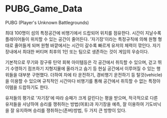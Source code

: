 # PUBG_Game_Data

PUBG (Player's Unknown Battlegrounds)

최대 100명이 섬의 특정공간에 비행기에서 드랍되어 위치를 점유한다. 
시간이 지날수록 플레이어들이 위치할 수 있는 공간이 줄어든다. '자기장'이라는 특정규칙에 의해 원형 형태로 줄어들게 되며
원형 바깥에서는 시간이 갈수록 빠르게 유저의 체력이 깎인다. 자기장내에서 최대한 버티며 최후의 1인 또는 팀으로 생존하는 것이 게임의 우승이다.

기본적으로 무기와 장구류 탄약 회복 아이템등은 각 공간에서 취득할 수 있으며,
 걷고 뛰기 수영하기 점프하기 지형지물에 올라가고 숨기 등 현실 공간에서 이루어질 수 있는 행위들을 대부분 구현했다.
더하여 차에 타 운전하기, 경비행기 운전하기 등 탈것(vehicle)을 이용할 수 있으며 규칙적인 시간마다 비행기를 통해 공간에서 취득할 수 없는 특정아이템을
드랍하기도 한다. 

유저들의 평가로 '자기장'에 따라 승패가 크게 갈린다는 평을 받으며, 적극적으로 다른 유저들을 사냥하여 승리를 쟁취하는 방법(여포)과
자기장을 예측, 잘 이용하여 기도비닉을 잘 유지하며 승리를 쟁취하는(존버)방법, 두 가지 큰 방향이 있다. 
